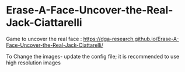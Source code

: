 # Erase-A-Face-Uncover-the-Real-Jack-Ciattarelli
Game to uncover the real face : https://dga-research.github.io/Erase-A-Face-Uncover-the-Real-Jack-Ciattarelli/

To Change the images- update the config file; it is recommended to use high resolution images
